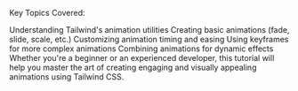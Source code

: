 Key Topics Covered:

Understanding Tailwind's animation utilities
Creating basic animations (fade, slide, scale, etc.)
Customizing animation timing and easing
Using keyframes for more complex animations
Combining animations for dynamic effects
Whether you're a beginner or an experienced developer, this tutorial will help you master the art of creating engaging and visually appealing animations using Tailwind CSS.